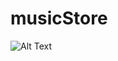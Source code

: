 # musicStore
![Alt Text](https://media0.giphy.com/media/v1.Y2lkPTc5MGI3NjExbDNmMGMwdnBzb2F0cG13eHJ6bDd1bWs3b2Z1cDhiOHg3am0xMXBjNCZlcD12MV9pbnRlcm5hbF9naWZfYnlfaWQmY3Q9Zw/dwkhCATkejqoJ44tQU/giphy.gif)